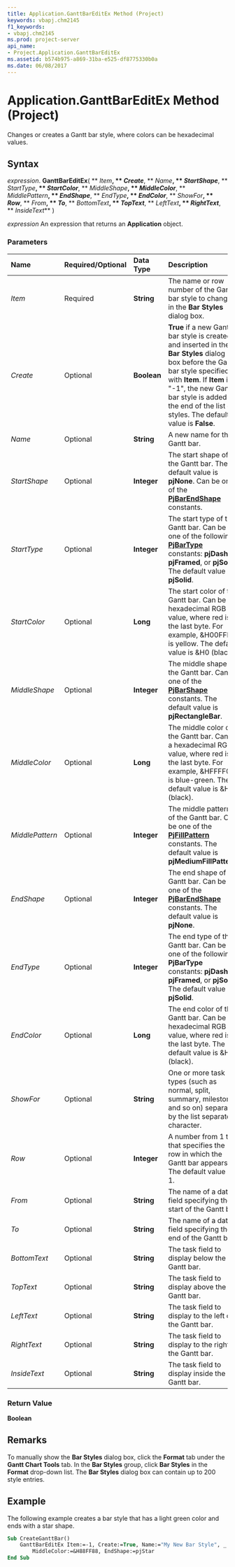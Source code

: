```yaml
---
title: Application.GanttBarEditEx Method (Project)
keywords: vbapj.chm2145
f1_keywords:
- vbapj.chm2145
ms.prod: project-server
api_name:
- Project.Application.GanttBarEditEx
ms.assetid: b574b975-a869-31ba-e525-df8775330b0a
ms.date: 06/08/2017
---
```



# Application.GanttBarEditEx Method (Project)

Changes or creates a Gantt bar style, where colors can be hexadecimal values.


## Syntax

 _expression_. **GanttBarEditEx**( ** _Item_**, ** _Create_**, ** _Name_**, ** _StartShape_**, ** _StartType_**, ** _StartColor_**, ** _MiddleShape_**, ** _MiddleColor_**, ** _MiddlePattern_**, ** _EndShape_**, ** _EndType_**, ** _EndColor_**, ** _ShowFor_**, ** _Row_**, ** _From_**, ** _To_**, ** _BottomText_**, ** _TopText_**, ** _LeftText_**, ** _RightText_**, ** _InsideText_** )

 _expression_ An expression that returns an **Application** object.


### Parameters



|**Name**|**Required/Optional**|**Data Type**|**Description**|
|:-----|:-----|:-----|:-----|
| _Item_|Required|**String**|The name or row number of the Gantt bar style to change in the  **Bar Styles** dialog box.|
| _Create_|Optional|**Boolean**|**True** if a new Gantt bar style is created and inserted in the **Bar Styles** dialog box before the Gantt bar style specified with **Item**. If **Item** is "-1", the new Gantt bar style is added to the end of the list of styles. The default value is **False**.|
| _Name_|Optional|**String**|A new name for the Gantt bar.|
| _StartShape_|Optional|**Integer**|The start shape of the Gantt bar. The default value is  **pjNone**. Can be one of the **[PjBarEndShape](pjbarendshape-enumeration-project.md)** constants.|
| _StartType_|Optional|**Integer**|The start type of the Gantt bar. Can be one of the following  **[PjBarType](pjbartype-enumeration-project.md)** constants: **pjDashed**, **pjFramed**, or **pjSolid**. The default value is **pjSolid**.|
| _StartColor_|Optional|**Long**|The start color of the Gantt bar. Can be a hexadecimal RGB value, where red is the last byte. For example, &H00FFFF is yellow. The default value is &H0 (black). |
| _MiddleShape_|Optional|**Integer**|The middle shape of the Gantt bar. Can be one of the  **[PjBarShape](pjbarshape-enumeration-project.md)** constants. The default value is **pjRectangleBar**.|
| _MiddleColor_|Optional|**Long**|The middle color of the Gantt bar. Can be a hexadecimal RGB value, where red is the last byte. For example, &HFFFF00 is blue-green. The default value is &H0 (black).|
| _MiddlePattern_|Optional|**Integer**|The middle pattern of the Gantt bar. Can be one of the  **[PjFillPattern](pjfillpattern-enumeration-project.md)** constants. The default value is **pjMediumFillPattern**.|
| _EndShape_|Optional|**Integer**|The end shape of the Gantt bar. Can be one of the  **[PjBarEndShape](pjbarendshape-enumeration-project.md)** constants. The default value is **pjNone**.|
| _EndType_|Optional|**Integer**|The end type of the Gantt bar. Can be one of the following  **PjBarType** constants: **pjDashed**, **pjFramed**, or **pjSolid**. The default value is **pjSolid**.|
| _EndColor_|Optional|**Long**|The end color of the Gantt bar. Can be a hexadecimal RGB value, where red is the last byte. The default value is &H0 (black).|
| _ShowFor_|Optional|**String**|One or more task types (such as normal, split, summary, milestone, and so on) separated by the list separator character.|
| _Row_|Optional|**Integer**|A number from 1 to 4 that specifies the row in which the Gantt bar appears. The default value is 1.|
| _From_|Optional|**String**|The name of a date field specifying the start of the Gantt bar.|
| _To_|Optional|**String**|The name of a date field specifying the end of the Gantt bar.|
| _BottomText_|Optional|**String**|The task field to display below the Gantt bar.|
| _TopText_|Optional|**String**|The task field to display above the Gantt bar.|
| _LeftText_|Optional|**String**|The task field to display to the left of the Gantt bar.|
| _RightText_|Optional|**String**|The task field to display to the right of the Gantt bar.|
| _InsideText_|Optional|**String**|The task field to display inside the Gantt bar.|

### Return Value

 **Boolean**


## Remarks

To manually show the  **Bar Styles** dialog box, click the **Format** tab under the **Gantt Chart Tools** tab. In the **Bar Styles** group, click **Bar Styles** in the **Format** drop-down list. The **Bar Styles** dialog box can contain up to 200 style entries.


## Example

The following example creates a bar style that has a light green color and ends with a star shape.


```vb
Sub CreateGanttBar() 
    GanttBarEditEx Item:=-1, Create:=True, Name:="My New Bar Style", _
        MiddleColor:=&H88FF88, EndShape:=pjStar 
End Sub
```



